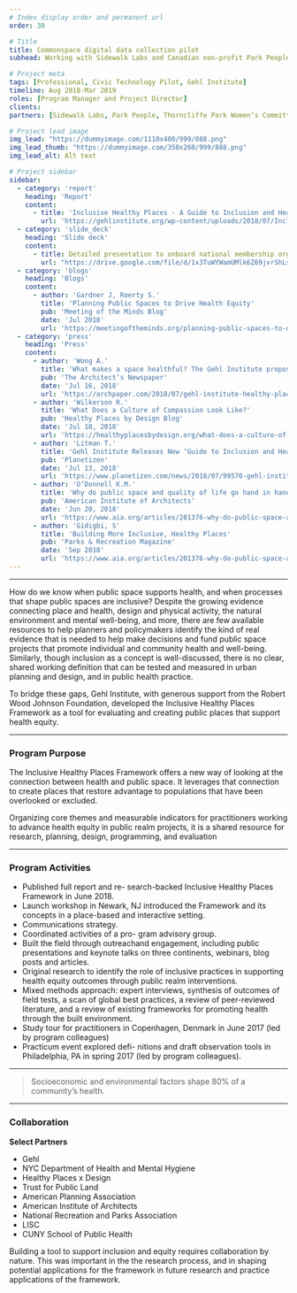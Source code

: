 ```yaml
---
# Index display order and permanent url
order: 30

# Title
title: Commonspace digital data collection pilot
subhead: Working with Sidewalk Labs and Canadian non-profit Park People to develop an open-source digital tool to enable communities to study public life

# Project meta
tags: [Professional, Civic Technology Pilot, Gehl Institute]
timeline: Aug 2018-Mar 2019
roles: [Program Manager and Project Director]
clients:
partners: [Sidewalk Labs, Park People, Thorncliffe Park Women’s Committee (Toronto)]

# Project lead image
img_lead: "https://dummyimage.com/1110x400/999/888.png"
img_lead_thumb: "https://dummyimage.com/350x260/999/888.png"
img_lead_alt: Alt text

# Project sidebar
sidebar:
  - category: 'report'
    heading: 'Report'
    content:
      - title: 'Inclusive Healthy Places - A Guide to Inclusion and Health in Public Space'
        url: 'https://gehlinstitute.org/wp-content/uploads/2018/07/Inclusive-Healthy-Places_Gehl-Institute.pdf'
  - category: 'slide_deck'
    heading: 'Slide deck'
    content:
      - title: Detailed presentation to onboard national membership organizations as project collaborators
        url: "https://drive.google.com/file/d/1x3TuWYWamUMlk6Z69jvrShLsxoYxgTmh/view?usp=sharing"
  - category: 'blogs'
    heading: 'Blogs'
    content:
      - author: 'Gardner J, Roerty S.'
        title: 'Planning Public Spaces to Drive Health Equity'
        pub: 'Meeting of the Minds Blog'
        date: 'Jul 2018'
        url: 'https://meetingoftheminds.org/planning-public-spaces-to-drive-health-equity-27760'
  - category: 'press'
    heading: 'Press'
    content:
      - author: 'Wong A.'
        title: 'What makes a space healthful? The Gehl Institute proposes answers'
        pub: 'The Architect’s Newspaper'
        date: 'Jul 16, 2018'
        url: 'https://archpaper.com/2018/07/gehl-institute-healthy-places/'
      - author: 'Wilkerson R.'
        title: 'What Does a Culture of Compassion Look Like?'
        pub: 'Healthy Places by Design Blog'
        date: 'Jul 18, 2018'
        url: 'https://healthyplacesbydesign.org/what-does-a-culture-of-compassion-look-like/'
      - author: 'Litman T.'
        title: 'Gehl Institute Releases New ‘Guide to Inclusion and Health in Public Space'
        pub: 'Planetizen'
        date: 'Jul 13, 2018'
        url: 'https://www.planetizen.com/news/2018/07/99570-gehl-institute-releases-new-guide-inclusion-and-health-public-space'
      - author: 'O’Donnell K.M.'
        title: 'Why do public space and quality of life go hand in hand?'
        pub: 'American Institute of Architects'
        date: 'Jun 20, 2018'
        url: 'https://www.aia.org/articles/201376-why-do-public-space-and-quality-of-life-go-'
      - author: 'Gidigbi, S'
        title: 'Building More Inclusive, Healthy Places'
        pub: 'Parks & Recreation Magazine'
        date: 'Sep 2018'
        url: 'https://www.aia.org/articles/201376-why-do-public-space-and-quality-of-life-go-'
---
```

-----
How do we know when public space supports health, and when processes that shape public spaces are inclusive? Despite the growing evidence connecting place and health, design and physical activity, the natural environment and mental well-being, and more, there are few available resources to help planners and policymakers identify the kind of real evidence that is needed to help make decisions and fund public space projects that promote individual and community health and well-being. Similarly, though inclusion as a concept is well-discussed, there is no clear, shared working definition that can be tested and measured in urban planning and design, and in public health practice.

To bridge these gaps, Gehl Institute, with generous support from the Robert Wood Johnson Foundation, developed the Inclusive Healthy Places Framework as a tool for evaluating and creating public places that support health equity.

-----

### Program Purpose

The Inclusive Healthy Places Framework offers a new way of looking at the connection between health and public space. It leverages that connection to create places that restore advantage to populations that have been overlooked or excluded.

Organizing core themes and measurable indicators for practitioners working to advance health equity in public realm projects, it is a shared resource for research, planning, design, programming, and evaluation

-----

### Program Activities

- Published full report and re- search-backed Inclusive Healthy Places Framework in June 2018.
- Launch workshop in Newark, NJ introduced the Framework and its concepts in a place-based and interactive setting.
- Communications strategy.
- Coordinated activities of a pro- gram advisory group.
- Built the field through outreachand engagement, including public presentations and keynote talks on three continents, webinars, blog posts and articles.
- Original research to identify the role of inclusive practices in supporting health equity outcomes through public realm interventions.
- Mixed methods approach: expert interviews, synthesis of outcomes of field tests, a scan of global best practices, a review of peer-reviewed literature, and a review of existing frameworks for promoting health through the built environment.
- Study tour for practitioners in Copenhagen, Denmark in June 2017 (led by program colleagues)
- Practicum event explored defi- nitions and draft observation tools in Philadelphia, PA in spring 2017 (led by program colleagues).

-----

> Socioeconomic and environmental factors shape 80% of a community’s health.

-----

### Collaboration

**Select Partners**

- Gehl
- NYC Department of Health and Mental Hygiene
- Healthy Places x Design
- Trust for Public Land
- American Planning Association
- American Institute of Architects
- National Recreation and Parks Association
- LISC
- CUNY School of Public Health

Building a tool to support inclusion and equity requires collaboration by nature. This was important in the the research process, and in shaping potential applications for the framework in future research and practice applications of the framework.
